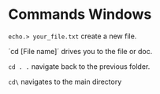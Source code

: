 # Commands Windows
`echo.> your_file.txt` create a new file.

´cd [File name]´ drives you to the file or doc.

``cd . .`` navigate back to the previous folder.

``cd\`` navigates to the main directory



